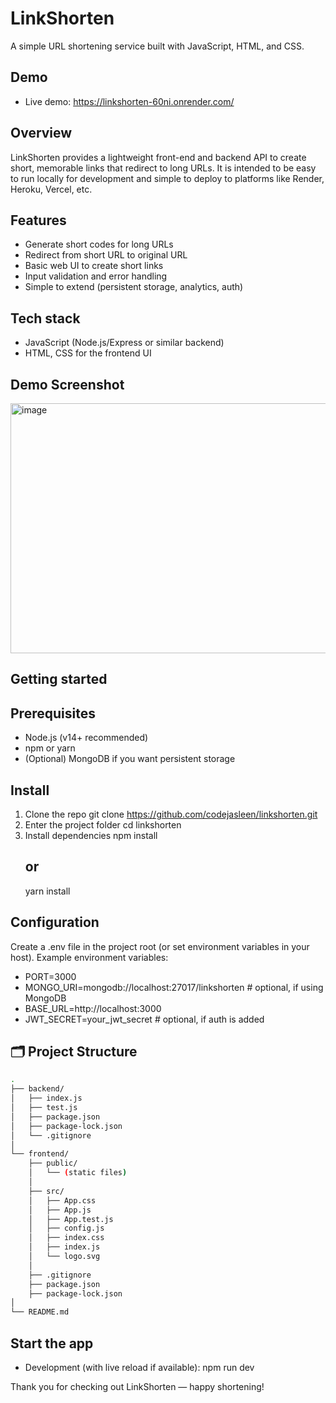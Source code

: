 # LinkShorten

A simple URL shortening service built with JavaScript, HTML, and CSS.

## Demo

- Live demo: https://linkshorten-60ni.onrender.com/

## Overview

LinkShorten provides a lightweight front-end and backend API to create short, memorable links that redirect to long URLs. It is intended to be easy to run locally for development and simple to deploy to platforms like Render, Heroku, Vercel, etc.

## Features

- Generate short codes for long URLs
- Redirect from short URL to original URL
- Basic web UI to create short links
- Input validation and error handling
- Simple to extend (persistent storage, analytics, auth)

## Tech stack

- JavaScript (Node.js/Express or similar backend)
- HTML, CSS for the frontend UI

## Demo Screenshot

<img width="600" height="400" alt="image" src="https://github.com/user-attachments/assets/570ca09f-4864-4a46-993d-a57431d90a5b" />


## Getting started

## Prerequisites

- Node.js (v14+ recommended)
- npm or yarn
- (Optional) MongoDB if you want persistent storage

## Install

1. Clone the repo
   git clone https://github.com/codejasleen/linkshorten.git
2. Enter the project folder
   cd linkshorten
3. Install dependencies
   npm install
   ## or
   yarn install

## Configuration

Create a .env file in the project root (or set environment variables in your host). Example environment variables:

- PORT=3000
- MONGO_URI=mongodb://localhost:27017/linkshorten   # optional, if using MongoDB
- BASE_URL=http://localhost:3000
- JWT_SECRET=your_jwt_secret   # optional, if auth is added

## 🗂️ Project Structure

```bash
.
├── backend/
│   ├── index.js
│   ├── test.js
│   ├── package.json
│   ├── package-lock.json
│   └── .gitignore
│
└── frontend/
    ├── public/
    │   └── (static files)
    │
    ├── src/
    │   ├── App.css
    │   ├── App.js
    │   ├── App.test.js
    │   ├── config.js
    │   ├── index.css
    │   ├── index.js
    │   └── logo.svg
    │
    ├── .gitignore
    ├── package.json
    ├── package-lock.json
│
└── README.md


```
## Start the app

- Development (with live reload if available):
   npm run dev

 Thank you for checking out LinkShorten — happy shortening!
